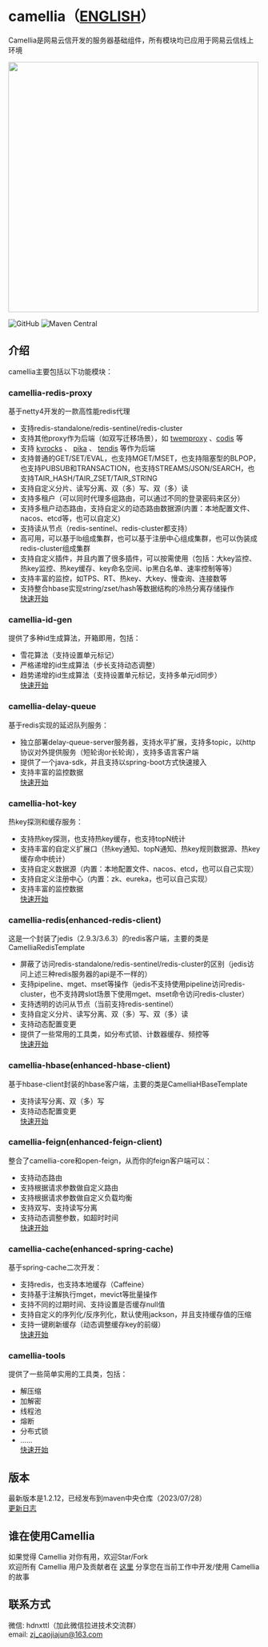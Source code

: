 # camellia（[ENGLISH](README-en.md)）
Camellia是网易云信开发的服务器基础组件，所有模块均已应用于网易云信线上环境

<img src="/docs/img/logo.png" width = "500"/>
 
![GitHub](https://img.shields.io/badge/license-MIT-green.svg)
![Maven Central](https://maven-badges.herokuapp.com/maven-central/com.netease.nim/camellia/badge.svg)

## 介绍
camellia主要包括以下功能模块：

### camellia-redis-proxy
基于netty4开发的一款高性能redis代理  
* 支持redis-standalone/redis-sentinel/redis-cluster
* 支持其他proxy作为后端（如双写迁移场景），如 [twemproxy](https://github.com/twitter/twemproxy) 、[codis](https://github.com/CodisLabs/codis) 等
* 支持 [kvrocks](https://github.com/apache/kvrocks) 、 [pika](https://github.com/OpenAtomFoundation/pika) 、 [tendis](https://github.com/Tencent/Tendis) 等作为后端    
* 支持普通的GET/SET/EVAL，也支持MGET/MSET，也支持阻塞型的BLPOP，也支持PUBSUB和TRANSACTION，也支持STREAMS/JSON/SEARCH，也支持TAIR_HASH/TAIR_ZSET/TAIR_STRING
* 支持自定义分片、读写分离、双（多）写、双（多）读   
* 支持多租户（可以同时代理多组路由，可以通过不同的登录密码来区分）     
* 支持多租户动态路由，支持自定义的动态路由数据源(内置：本地配置文件、nacos、etcd等，也可以自定义)
* 支持读从节点（redis-sentinel、redis-cluster都支持）
* 高可用，可以基于lb组成集群，也可以基于注册中心组成集群，也可以伪装成redis-cluster组成集群
* 支持自定义插件，并且内置了很多插件，可以按需使用（包括：大key监控、热key监控、热key缓存、key命名空间、ip黑白名单、速率控制等等） 
* 支持丰富的监控，如TPS、RT、热key、大key、慢查询、连接数等   
* 支持整合hbase实现string/zset/hash等数据结构的冷热分离存储操作     
[快速开始](/docs/redis-proxy/redis-proxy-zh.md)  

### camellia-id-gen
提供了多种id生成算法，开箱即用，包括：  
* 雪花算法（支持设置单元标记）   
* 严格递增的id生成算法（步长支持动态调整）  
* 趋势递增的id生成算法（支持设置单元标记，支持多单元id同步）         
[快速开始](/docs/id-gen/id-gen.md)

### camellia-delay-queue
基于redis实现的延迟队列服务：
* 独立部署delay-queue-server服务器，支持水平扩展，支持多topic，以http协议对外提供服务（短轮询or长轮询），支持多语言客户端
* 提供了一个java-sdk，并且支持以spring-boot方式快速接入
* 支持丰富的监控数据    
[快速开始](/docs/delay-queue/delay-queue.md)

### camellia-hot-key  
热key探测和缓存服务：  
* 支持热key探测，也支持热key缓存，也支持topN统计  
* 支持丰富的自定义扩展口（热key通知、topN通知、热key规则数据源、热key缓存命中统计）
* 支持自定义数据源（内置：本地配置文件、nacos、etcd，也可以自己实现）  
* 支持自定义注册中心（内置：zk、eureka，也可以自己实现）  
* 支持丰富的监控数据     
[快速开始](/docs/hot-key/hot-key.md)  

### camellia-redis(enhanced-redis-client)
这是一个封装了jedis（2.9.3/3.6.3）的redis客户端，主要的类是CamelliaRedisTemplate  
* 屏蔽了访问redis-standalone/redis-sentinel/redis-cluster的区别（jedis访问上述三种redis服务器的api是不一样的）
* 支持pipeline、mget、mset等操作（jedis不支持使用pipeline访问redis-cluster，也不支持跨slot场景下使用mget、mset命令访问redis-cluster）
* 支持透明的访问从节点（当前支持redis-sentinel）
* 支持自定义分片、读写分离、双（多）写、双（多）读
* 支持动态配置变更
* 提供了一些常用的工具类，如分布式锁、计数器缓存、频控等  
[快速开始](/docs/redis-client/redis-client.md)

### camellia-hbase(enhanced-hbase-client)
基于hbase-client封装的hbase客户端，主要的类是CamelliaHBaseTemplate    
* 支持读写分离、双（多）写   
* 支持动态配置变更  
[快速开始](/docs/hbase-client/hbase-client.md)

### camellia-feign(enhanced-feign-client)  
整合了camellia-core和open-feign，从而你的feign客户端可以：
* 支持动态路由
* 支持根据请求参数做自定义路由
* 支持根据请求参数做自定义负载均衡
* 支持双写、支持读写分离
* 支持动态调整参数，如超时时间   
[快速开始](/docs/feign/feign.md)

### camellia-cache(enhanced-spring-cache)
基于spring-cache二次开发：  
* 支持redis，也支持本地缓存（Caffeine）
* 支持基于注解执行mget，mevict等批量操作
* 支持不同的过期时间、支持设置是否缓存null值
* 支持自定义的序列化/反序列化，默认使用jackson，并且支持缓存值的压缩
* 支持一键刷新缓存（动态调整缓存key的前缀）  
[快速开始](/docs/cache/cache.md)

### camellia-tools
提供了一些简单实用的工具类，包括：  
* 解压缩
* 加解密
* 线程池
* 熔断
* 分布式锁
* ......  
[快速开始](/docs/tools/tools.md)  

## 版本
最新版本是1.2.12，已经发布到maven中央仓库（2023/07/28）  
[更新日志](/update-zh.md)  

## 谁在使用Camellia
如果觉得 Camellia 对你有用，欢迎Star/Fork  
欢迎所有 Camellia 用户及贡献者在 [这里](https://github.com/netease-im/camellia/issues/10) 分享您在当前工作中开发/使用 Camellia 的故事  

## 联系方式
微信: hdnxttl（加此微信拉进技术交流群）    
email: zj_caojiajun@163.com  